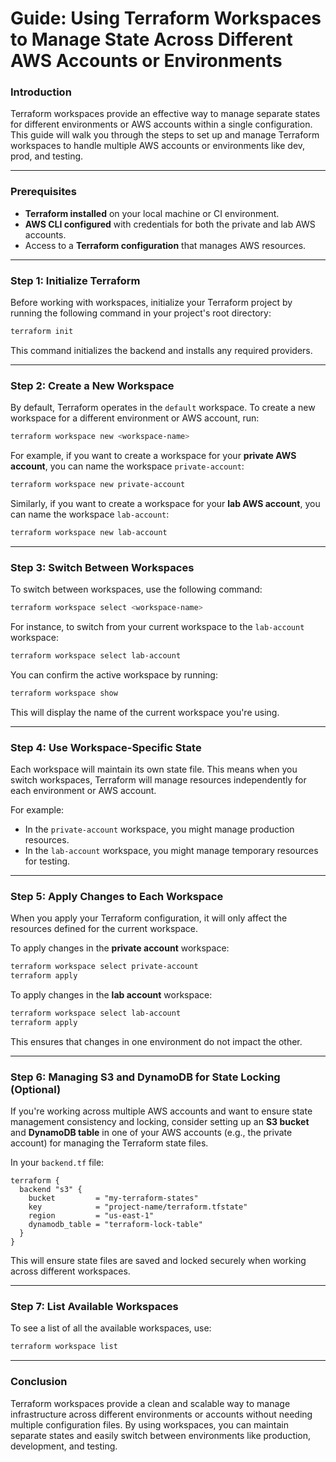 # Guide: Using Terraform Workspaces to Manage State Across Different AWS Accounts or Environments

### Introduction

Terraform workspaces provide an effective way to manage separate states for different environments or AWS accounts within a single configuration. This guide will walk you through the steps to set up and manage Terraform workspaces to handle multiple AWS accounts or environments like dev, prod, and testing.

---

### Prerequisites

- **Terraform installed** on your local machine or CI environment.
- **AWS CLI configured** with credentials for both the private and lab AWS accounts.
- Access to a **Terraform configuration** that manages AWS resources.

---

### Step 1: Initialize Terraform

Before working with workspaces, initialize your Terraform project by running the following command in your project's root directory:

```bash
terraform init
```

This command initializes the backend and installs any required providers.

---

### Step 2: Create a New Workspace

By default, Terraform operates in the `default` workspace. To create a new workspace for a different environment or AWS account, run:

```bash
terraform workspace new <workspace-name>
```

For example, if you want to create a workspace for your **private AWS account**, you can name the workspace `private-account`:

```bash
terraform workspace new private-account
```

Similarly, if you want to create a workspace for your **lab AWS account**, you can name the workspace `lab-account`:

```bash
terraform workspace new lab-account
```

---

### Step 3: Switch Between Workspaces

To switch between workspaces, use the following command:

```bash
terraform workspace select <workspace-name>
```

For instance, to switch from your current workspace to the `lab-account` workspace:

```bash
terraform workspace select lab-account
```

You can confirm the active workspace by running:

```bash
terraform workspace show
```

This will display the name of the current workspace you're using.

---

### Step 4: Use Workspace-Specific State

Each workspace will maintain its own state file. This means when you switch workspaces, Terraform will manage resources independently for each environment or AWS account.

For example:
- In the `private-account` workspace, you might manage production resources.
- In the `lab-account` workspace, you might manage temporary resources for testing.

---

### Step 5: Apply Changes to Each Workspace

When you apply your Terraform configuration, it will only affect the resources defined for the current workspace.

To apply changes in the **private account** workspace:

```bash
terraform workspace select private-account
terraform apply
```

To apply changes in the **lab account** workspace:

```bash
terraform workspace select lab-account
terraform apply
```

This ensures that changes in one environment do not impact the other.

---

### Step 6: Managing S3 and DynamoDB for State Locking (Optional)

If you're working across multiple AWS accounts and want to ensure state management consistency and locking, consider setting up an **S3 bucket** and **DynamoDB table** in one of your AWS accounts (e.g., the private account) for managing the Terraform state files.

In your `backend.tf` file:

```hcl
terraform {
  backend "s3" {
    bucket         = "my-terraform-states"
    key            = "project-name/terraform.tfstate"
    region         = "us-east-1"
    dynamodb_table = "terraform-lock-table"
  }
}
```

This will ensure state files are saved and locked securely when working across different workspaces.

---

### Step 7: List Available Workspaces

To see a list of all the available workspaces, use:

```bash
terraform workspace list
```

---

### Conclusion

Terraform workspaces provide a clean and scalable way to manage infrastructure across different environments or accounts without needing multiple configuration files. By using workspaces, you can maintain separate states and easily switch between environments like production, development, and testing.

